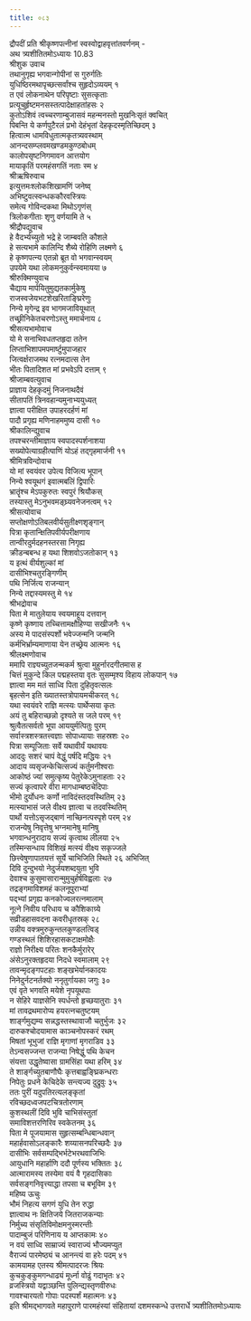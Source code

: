 ```yaml
---
title: ०८३
---
```

द्रौपदीं प्रति श्रीकृष्णपत्नीनां स्वस्वोद्वाहवृत्तांतवर्णनम् -  
अथ त्र्यशीतितमोऽध्यायः 10.83  
श्रीशुक उवाच  
तथानुगृह्य भगवान्गोपीनां स गुरुर्गतिः  
युधिष्ठिरमथापृच्छत्सर्वांश्च सुहृदोऽव्ययम् १  
त एवं लोकनाथेन परिपृष्टाः सुसत्कृताः  
प्रत्यूचुर्हृष्टमनसस्तत्पादेक्षाहतांहसः २  
कुतोऽशिवं त्वच्चरणाम्बुजासवं महन्मनस्तो मुखनिःसृतं क्वचित्  
पिबन्ति ये कर्णपुटैरलं प्रभो देहंभृतां देहकृदस्मृतिच्छिदम् ३  
हित्वात्म धामविधुतात्मकृतत्र्यवस्थाम्  
आनन्दसम्प्लवमखण्डमकुण्ठबोधम्  
कालोपसृष्टनिगमावन आत्तयोग  
मायाकृतिं परमहंसगतिं नताः स्म ४  
श्रीऋषिरुवाच  
इत्युत्तमःश्लोकशिखामणिं जनेष्व्  
अभिष्टुवत्स्वन्धककौरवस्त्रियः  
समेत्य गोविन्दकथा मिथोऽगृणंस्  
त्रिलोकगीताः शृणु वर्णयामि ते ५  
श्रीद्रौपद्युवाच  
हे वैदर्भ्यच्युतो भद्रे हे जाम्बवति कौशले  
हे सत्यभामे कालिन्दि शैब्ये रोहिणि लक्ष्मणे ६  
हे कृष्णपत्न्य एतन्नो ब्रूत वो भगवान्स्वयम्  
उपयेमे यथा लोकमनुकुर्वन्स्वमायया ७  
श्रीरुक्मिण्युवाच  
चैद्याय मार्पयितुमुद्यतकार्मुकेषु  
राजस्वजेयभटशेखरिताङ्घ्रिरेणुः  
निन्ये मृगेन्द्र इव भागमजावियूथात्  
तच्छ्रीनिकेतचरणोऽस्तु ममार्चनाय ८  
श्रीसत्यभामोवाच  
यो मे सनाभिवधतप्तहृदा ततेन  
लिप्ताभिशापमपमार्ष्टुमुपाजहार  
जित्वर्क्षराजमथ रत्नमदात्स तेन  
भीतः पितादिशत मां प्रभवेऽपि दत्ताम् ९  
श्रीजाम्बवत्युवाच  
प्राज्ञाय देहकृदमुं निजनाथदैवं  
सीतापतिं त्रिनवहान्यमुनाभ्ययुध्यत्  
ज्ञात्वा परीक्षित उपाहरदर्हणं मां  
पादौ प्रगृह्य मणिनाहममुष्य दासी १०  
श्रीकालिन्द्युवाच  
तपश्चरन्तीमाज्ञाय स्वपादस्पर्शनाशया  
सख्योपेत्याग्रहीत्पाणिं योऽहं तद्गृहमार्जनी ११  
श्रीमित्रविन्दोवाच  
यो मां स्वयंवर उपेत्य विजित्य भूपान्  
निन्ये श्वयूथगं इवात्मबलिं द्विपारिः  
भ्रातॄंश्च मेऽपकुरुतः स्वपुरं श्रियौकस्  
तस्यास्तु मेऽनुभवमङ्घ्र्यवनेजनत्वम् १२  
श्रीसत्योवाच  
सप्तोक्षणोऽतिबलवीर्यसुतीक्ष्णशृङ्गान्  
पित्रा कृतान्क्षितिपवीर्यपरीक्षणाय  
तान्वीरदुर्मदहनस्तरसा निगृह्य  
क्रीडन्बबन्ध ह यथा शिशवोऽजतोकान् १३  
य इत्थं वीर्यशुल्कां मां  
दासीभिश्चतुरङ्गिणीम्  
पथि निर्जित्य राजन्यान्  
निन्ये तद्दास्यमस्तु मे १४  
श्रीभद्रोवाच  
पिता मे मातुलेयाय स्वयमाहूय दत्तवान्  
कृष्णे कृष्णाय तच्चित्तामक्षौहिण्या सखीजनैः १५  
अस्य मे पादसंस्पर्शो भवेज्जन्मनि जन्मनि  
कर्मभिर्भ्राम्यमाणाया येन तच्छ्रेय आत्मनः १६  
श्रीलक्ष्मणोवाच  
ममापि राज्ञ्यच्युतजन्मकर्म श्रुत्वा मुहुर्नारदगीतमास ह  
चित्तं मुकुन्दे किल पद्महस्तया वृतः सुसम्मृश्य विहाय लोकपान् १७  
ज्ञात्वा मम मतं साध्वि पिता दुहितृवत्सलः  
बृहत्सेन इति ख्यातस्तत्रोपायमचीकरत् १८  
यथा स्वयंवरे राज्ञि मत्स्यः पार्थेप्सया कृतः  
अयं तु बहिराच्छन्नो दृश्यते स जले परम् १९  
श्रुत्वैतत्सर्वतो भूपा आययुर्मत्पितुः पुरम्  
सर्वास्त्रशस्त्रतत्त्वज्ञाः सोपाध्यायाः सहस्रशः २०  
पित्रा सम्पूजिताः सर्वे यथावीर्यं यथावयः  
आददुः सशरं चापं वेद्धुं पर्षदि मद्धियः २१  
आदाय व्यसृजन्केचित्सज्यं कर्तुमनीश्वराः  
आकोष्ठं ज्यां समुत्कृष्य पेतुरेकेऽमुनाहताः २२  
सज्यं कृत्वापरे वीरा मागधाम्बष्ठचेदिपाः  
भीमो दुर्योधनः कर्णो नाविदंस्तदवस्थितिम् २३  
मत्स्याभासं जले वीक्ष्य ज्ञात्वा च तदवस्थितिम्  
पार्थो यत्तोऽसृजद्बाणं नाच्छिनत्पस्पृशे परम् २४  
राजन्येषु निवृत्तेषु भग्नमानेषु मानिषु  
भगवान्धनुरादाय सज्यं कृत्वाथ लीलया २५  
तस्मिन्सन्धाय विशिखं मत्स्यं वीक्ष्य सकृज्जले  
छित्त्वेषुणापातयत्तं सूर्ये चाभिजिति स्थिते २६ अभिजित्  
दिवि दुन्दुभयो नेदुर्जयशब्दयुता भुवि  
देवाश्च कुसुमासारान्मुमुचुर्हर्षविह्वलाः २७  
तद्रङ्गमाविशमहं कलनूपुराभ्यां  
पद्भ्यां प्रगृह्य कनकोज्वलरत्नमालाम्  
नूत्ने निवीय परिधाय च कौशिकाग्र्ये  
सव्रीडहासवदना कवरीधृतस्रक् २८  
उन्नीय वक्त्रमुरुकुन्तलकुण्डलत्विड्  
गण्डस्थलं शिशिरहासकटाक्षमोक्षैः  
राज्ञो निरीक्ष्य परितः शनकैर्मुरारेर्  
अंसेऽनुरक्तहृदया निदधे स्वमालाम् २९  
तावन्मृदङ्गपटहाः शङ्खभेर्यानकादयः  
निनेदुर्नटनर्तक्यो ननृतुर्गायका जगुः ३०  
एवं वृते भगवति मयेशे नृपयूथपाः  
न सेहिरे याज्ञसेनि स्पर्धन्तो हृच्छयातुराः ३१  
मां तावद्रथमारोप्य हयरत्नचतुष्टयम्  
शार्ङ्गमुद्यम्य सन्नद्धस्तस्थावाजौ चतुर्भुजः ३२  
दारुकश्चोदयामास काञ्चनोपस्करं रथम्  
मिषतां भूभुजां राज्ञि मृगाणां मृगराडिव ३३  
तेऽन्वसज्जन्त राजन्या निषेद्धुं पथि केचन  
संयत्ता उद्धृतेष्वासा ग्रामसिंहा यथा हरिम् ३४  
ते शार्ङ्गच्युतबाणौघैः कृत्तबाह्वङ्घ्रिकन्धराः  
निपेतुः प्रधने केचिदेके सन्त्यज्य दुद्रुवुः ३५  
ततः पुरीं यदुपतिरत्यलङ्कृतां  
रविच्छदध्वजपटचित्रतोरणाम्  
कुशस्थलीं दिवि भुवि चाभिसंस्तुतां  
समाविशत्तरणिरिव स्वकेतनम् ३६  
पिता मे पूजयामास सुहृत्सम्बन्धिबान्धवान्  
महार्हवासोऽलङ्कारैः शय्यासनपरिच्छदैः ३७  
दासीभिः सर्वसम्पद्भिर्भटेभरथवाजिभिः  
आयुधानि महार्हाणि ददौ पूर्णस्य भक्तितः ३८  
आत्मारामस्य तस्येमा वयं वै गृहदासिकाः  
सर्वसङ्गनिवृत्त्याद्धा तपसा च बभूविम ३९  
महिष्य ऊचुः  
भौमं निहत्य सगणं युधि तेन रुद्धा  
ज्ञात्वाथ नः क्षितिजये जितराजकन्याः  
निर्मुच्य संसृतिविमोक्षमनुस्मरन्तीः  
पादाम्बुजं परिणिनाय य आप्तकामः ४०  
न वयं साध्वि साम्राज्यं स्वाराज्यं भौज्यमप्युत  
वैराज्यं पारमेष्ठ्यं च आनन्त्यं वा हरेः पदम् ४१  
कामयामह एतस्य श्रीमत्पादरजः श्रियः  
कुचकुङ्कुमगन्धाढ्यं मूर्ध्ना वोढुं गदाभृतः ४२  
व्रजस्त्रियो यद्वाञ्छन्ति पुलिन्द्यस्तृणवीरुधः  
गावश्चारयतो गोपाः पदस्पर्शं महात्मनः ४३  
इति श्रीमद्भागवते महापुराणे पारमहंस्यां संहितायां दशमस्कन्धे उत्तरार्धे त्र्यशीतितमोऽध्यायः